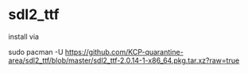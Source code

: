 # sdl2_ttf

install via 

sudo pacman -U https://github.com/KCP-quarantine-area/sdl2_ttf/blob/master/sdl2_ttf-2.0.14-1-x86_64.pkg.tar.xz?raw=true
